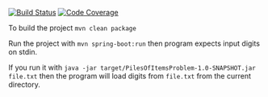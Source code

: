 [![Build Status](https://api.travis-ci.com/anton-k11/SimpleOptimisation.svg?branch=master)](https://travis-ci.com/anton-k11/SimpleOptimisation)
[![Code Coverage](https://codecov.io/github/anton-k11/SimpleOptimisation/coverage.svg)](https://codecov.io/github/anton-k11/SimpleOptimisation/)

To build the project `mvn clean package`

Run the project with 
`mvn spring-boot:run` then program expects input digits on stdin.

If you run it with `java -jar target/PilesOfItemsProblem-1.0-SNAPSHOT.jar file.txt` then the program will 
load digits from `file.txt` from the current directory. 
